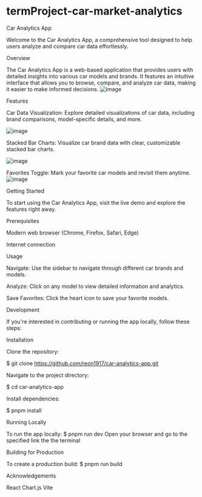# termProject-car-market-analytics
Car Analytics App

Welcome to the Car Analytics App, a comprehensive tool designed to help users analyze and compare car data effortlessly.

Overview

The Car Analytics App is a web-based application that provides users with detailed insights into various car models and brands. It features an intuitive interface that allows you to browse, compare, and analyze car data, making it easier to make informed decisions.
![image](https://github.com/user-attachments/assets/32b93559-ba67-4202-b73e-341a9210e331)


Features

Car Data Visualization: Explore detailed visualizations of car data, including brand comparisons, model-specific details, and more.

![image](https://github.com/user-attachments/assets/bef92fc8-9895-4185-ba80-8934940091b7)


Stacked Bar Charts: Visualize car brand data with clear, customizable stacked bar charts.

![image](https://github.com/user-attachments/assets/497a9c88-405d-40cf-adf4-4964db4a5e4a)


Favorites Toggle: Mark your favorite car models and revisit them anytime.
![image](https://github.com/user-attachments/assets/f8958a60-b28e-4121-8a09-ffd8f127ff86)


Getting Started

To start using the Car Analytics App, visit the live demo and explore the features right away.

Prerequisites

Modern web browser (Chrome, Firefox, Safari, Edge)

Internet connection

Usage

Navigate: Use the sidebar to navigate through different car brands and models.

Analyze: Click on any model to view detailed information and analytics.

Save Favorites: Click the heart icon to save your favorite models.

Development

If you're interested in contributing or running the app locally, follow these steps:

Installation

Clone the repository:

$ git clone https://github.com/reon1917/car-analytics-app.git

Navigate to the project directory:

$ cd car-analytics-app

Install dependencies:

$ pnpm install

Running Locally

To run the app locally:
$ pnpm run dev
Open your browser and go to the specified link the the terminal

Building for Production

To create a production build:
$ pnpm run build


Acknowledgements

React
Chart.js
Vite


